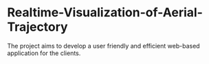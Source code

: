 # Realtime-Visualization-of-Aerial-Trajectory
The project aims to develop a user friendly and efficient web-based application for the clients.
